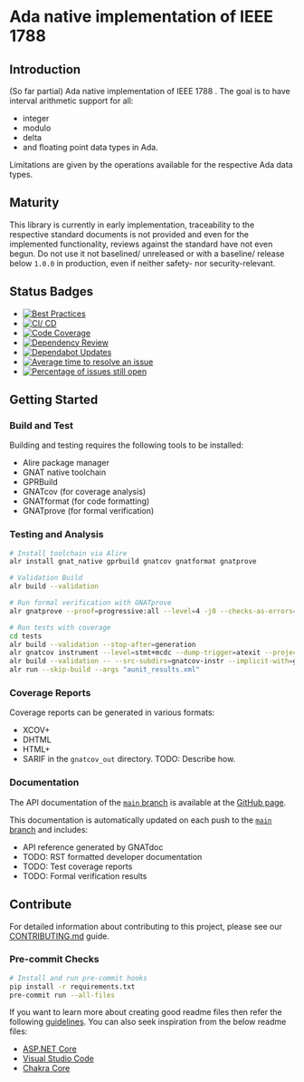 # Ada native implementation of IEEE 1788

## Introduction

(So far partial) Ada native implementation of IEEE 1788 .
The goal is to have interval arithmetic support for all:

- integer
- modulo
- delta
- and floating point
  data types in Ada.

Limitations are given by the operations available for the respective Ada data types.

## Maturity

This library is currently in early implementation, traceability to the
respective standard documents is not provided and even for the implemented
functionality, reviews against the standard have not even begun.
Do not use it not baselined/ unreleased or with a baseline/ release below
`1.0.0` in production, even if neither safety- nor security-relevant.

## Status Badges

- [![Best Practices][best-practices-badge]][best-practices-url]
- [![CI/ CD][cicd-badge]][cicd-url]
- [![Code Coverage][codecov-badge]][codecov-url]
- [![Dependency Review][dep-review-badge]][dep-review-url]
- [![Dependabot Updates][dependabot-badge]][dependabot-url]
- [![Average time to resolve an issue](http://isitmaintained.com/badge/resolution/torsknod2/ieee1788-ada.svg)](http://isitmaintained.com/project/torsknod2/ieee1788-ada "Average time to resolve an issue")
- [![Percentage of issues still open](http://isitmaintained.com/badge/open/torsknod2/ieee1788-ada.svg)](http://isitmaintained.com/project/torsknod2/ieee1788-ada "Percentage of issues still open")

[best-practices-badge]: https://bestpractices.coreinfrastructure.org/projects/10022/badge
[best-practices-url]: https://bestpractices.coreinfrastructure.org/projects/10022
[cicd-badge]: https://github.com/torsknod2/ieee1788-ada/actions/workflows/cicd.yaml/badge.svg
[cicd-url]: https://github.com/torsknod2/ieee1788-ada/actions/workflows/cicd.yaml
[codecov-badge]: https://codecov.io/gh/torsknod2/ieee1788-ada/graph/badge.svg?token=KSOUO8UJSL
[codecov-url]: https://codecov.io/gh/torsknod2/ieee1788-ada
[dep-review-badge]: https://github.com/torsknod2/ieee1788-ada/actions/workflows/dependency-review.yml/badge.svg
[dep-review-url]: https://github.com/torsknod2/ieee1788-ada/actions/workflows/dependency-review.yml
[dependabot-badge]: https://github.com/torsknod2/ieee1788-ada/actions/workflows/dependabot/dependabot-updates/badge.svg
[dependabot-url]: https://github.com/torsknod2/ieee1788-ada/actions/workflows/dependabot/dependabot-updates

## Getting Started

### Build and Test

Building and testing requires the following tools to be installed:

- Alire package manager
- GNAT native toolchain
- GPRBuild
- GNATcov (for coverage analysis)
- GNATformat (for code formatting)
- GNATprove (for formal verification)

### Testing and Analysis

```bash
# Install toolchain via Alire
alr install gnat_native gprbuild gnatcov gnatformat gnatprove

# Validation Build
alr build --validation

# Run formal verification with GNATprove
alr gnatprove --proof=progressive:all --level=4 -j0 --checks-as-errors=on --warnings=error

# Run tests with coverage
cd tests
alr build --validation --stop-after=generation
alr gnatcov instrument --level=stmt+mcdc --dump-trigger=atexit --projects=../ieee1788.gpr
alr build --validation -- --src-subdirs=gnatcov-instr --implicit-with=gnatcov_rts_full
alr run --skip-build --args "aunit_results.xml"
```

### Coverage Reports

Coverage reports can be generated in various formats:

- XCOV+
- DHTML
- HTML+
- SARIF
  in the `gnatcov_out` directory.
  TODO: Describe how.

### Documentation

The API documentation of the [`main` branch][main-branch] is available at the
[GitHub page][github-page].

This documentation is automatically updated on each push to the
[`main` branch][main-branch] and includes:

- API reference generated by GNATdoc
- TODO: RST formatted developer documentation
- TODO: Test coverage reports
- TODO: Formal verification results

[main-branch]: https://github.com/torsknod2/ieee1788-ada/tree/main
[github-page]: https://torsknod2.github.io/ieee1788-ada

## Contribute

For detailed information about contributing to this project, please see our
[CONTRIBUTING.md](CONTRIBUTING.md) guide.

### Pre-commit Checks

```bash
# Install and run pre-commit hooks
pip install -r requirements.txt
pre-commit run --all-files
```

If you want to learn more about creating good readme files then refer the following
[guidelines](https://docs.microsoft.com/en-us/azure/devops/repos/git/create-a-readme?view=azure-devops).
You can also seek inspiration from the below readme files:

- [ASP.NET Core](https://github.com/aspnet/Home)
- [Visual Studio Code](https://github.com/Microsoft/vscode)
- [Chakra Core](https://github.com/Microsoft/ChakraCore)
